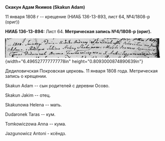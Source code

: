 **Скакун Адам Якимов (Skakun Adam)**

11 января 1808 г -- крещение (НИАБ 136-13-893, лист 64, №4/1808-р
(ориг))

**НИАБ 136-13-894:** Лист 64. **Метрическая запись №4/1808-р (ориг).**

![](./media/45b3ed114d4b3c2a8326ac62b77b365f77fe88c5.png){width="6.496527777777778in"
height="0.8093000874890639in"}

Дедиловичская Покровская церковь. 11 января 1808 года. Метрическая
запись о крещении.

Skakun Adam -- сын родителей с деревни Осовo.

Skakun Jakim -- отец.

Skakunowa Helena -- мать.

Dudaronek Taras -- кум.

Tomkowiczowa Anna -- кума.

Jazgunowicz Antoni - ксёндз.
